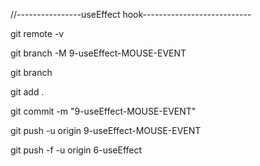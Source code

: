 //----------------useEffect hook---------------------------

git remote -v

git branch -M 9-useEffect-MOUSE-EVENT

git branch

git add .

git commit -m "9-useEffect-MOUSE-EVENT"


git push -u origin 9-useEffect-MOUSE-EVENT

git push -f -u origin 6-useEffect

